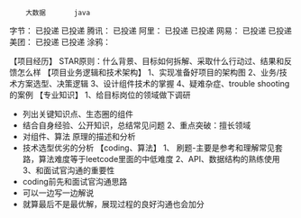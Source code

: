         大数据       java
字节：   已投递       已投递
腾讯：   已投递
阿里：   已投递       已投递
网易：   已投递       已投递
美团：   已投递       已投递
涂鸦：


【项目经历】
STAR原则：什么背景、目标如何拆解、采取什么行动过、结果和反馈怎么样
【项目业务逻辑和技术架构】
1、实现准备好项目的架构图
2、业务/技术方案选型、决策逻辑
3、设计组件技术的掌握
4、疑难杂症、trouble shooting的案例
【专业知识】
1、给目标岗位的领域做下调研
- 列出关键知识点、生态圈的组件
- 结合自身经验、公开知识，总结常见问题
2、重点突破：擅长领域
- 对组件、算法 原理的描述和分析
- 技术选型优劣的分析
【coding、算法】
1、 刷题-主要是参考和理解常见套路，算法难度等于leetcode里面的中低难度
2、API、数据结构的熟练使用
3、和面试官沟通的重要性
- coding前先和面试官沟通思路
- 可以一边写一边解说
- 就算最后不是最优解，展现过程的良好沟通也会加分


